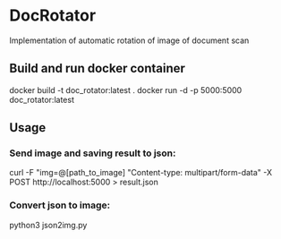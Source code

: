 # DocRotator
Implementation of automatic rotation of image of document scan

## Build and run docker container
docker build -t doc_rotator:latest .
docker run -d -p 5000:5000 doc_rotator:latest

## Usage
### Send image and saving result to json:
curl -F "img=@[path_to_image] "Content-type: multipart/form-data" -X POST http://localhost:5000 > result.json

### Convert json to image:
python3 json2img.py